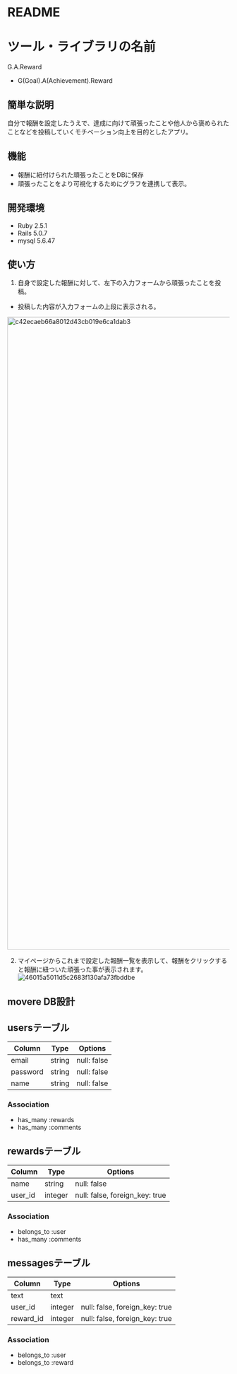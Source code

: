 # README

# ツール・ライブラリの名前
 
G.A.Reward
- G(Goal).A(Achievement).Reward
## 簡単な説明
 
自分で報酬を設定したうえで、達成に向けて頑張ったことや他人から褒められたことなどを投稿していくモチベーション向上を目的としたアプリ。

 
## 機能
 
- 報酬に紐付けられた頑張ったことをDBに保存
- 頑張ったことをより可視化するためにグラフを連携して表示。
 
 
## 開発環境
 
- Ruby 2.5.1
- Rails 5.0.7
- mysql 5.6.47
 
## 使い方
 
1. 自身で設定した報酬に対して、左下の入力フォームから頑張ったことを投稿。
- 投稿した内容が入力フォームの上段に表示される。
<img width="1431" alt="c42ecaeb66a8012d43cb019e6ca1dab3" src="https://user-images.githubusercontent.com/60612010/77875324-aeaf5180-728a-11ea-9935-68c36298740c.png">

2. マイページからこれまで設定した報酬一覧を表示して、報酬をクリックすると報酬に紐ついた頑張った事が表示されます。
![46015a5011d5c2683f130afa73fbddbe](https://user-images.githubusercontent.com/60612010/77873968-6db53e00-7286-11ea-8dfa-8c1cd325bb7a.jpg)


## movere DB設計

## usersテーブル
|Column|Type|Options|
|------|----|-------|
|email|string|null: false|
|password|string|null: false|
|name|string|null: false|
### Association
- has_many :rewards
- has_many :comments

## rewardsテーブル
|Column|Type|Options|
|------|----|-------|
|name|string|null: false|
|user_id|integer|null: false, foreign_key: true|
### Association
- belongs_to :user
- has_many :comments

## messagesテーブル
|Column|Type|Options|
|------|----|-------|
|text|text|
|user_id|integer|null: false, foreign_key: true|
|reward_id|integer|null: false, foreign_key: true|

### Association
- belongs_to :user
- belongs_to :reward